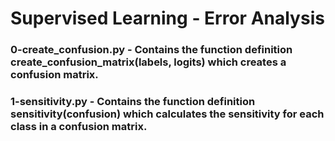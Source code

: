# Supervised Learning - Error Analysis

### 0-create_confusion.py - Contains the function definition create_confusion_matrix(labels, logits) which creates a confusion matrix.

### 1-sensitivity.py - Contains the function definition sensitivity(confusion) which calculates the sensitivity for each class in a confusion matrix.
